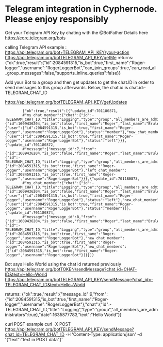 # Telegram integration in Cyphernode.  Please enjoy responsibly

Get your Telegram API Key by chating with the @BotFather
Details here https://core.telegram.org/bots

calling Telegram API
  example :
   https://api.telegram.org/bot+TELEGRAM_API_KEY/your-action 
   https://api.telegram.org/botTELEGRAM_API_KEY/getMe
 returns:
   {"ok":true,"result":{"id":2084591315,"is_bot":true,"first_name":"Roger-logger","username":"RogerLoggerBot","can_join_groups":true,"can_read_all_group_messages":false,"supports_inline_queries":false}}

  Add your Bot to a group and then get updates to get the chat.ID in order to send messages to this group afterwards.
  Below, the chat.id is chat.id:-TELEGRAM_CHAT_ID

 https://api.telegram.org/botTELEGRAM_API_KEY/getUpdates

            {"ok":true,"result":[{"update_id":701180871,
            #"my_chat_member":{"chat":{"id":-TELEGRAM_CHAT_ID,"title":"Logging","type":"group","all_members_are_administrators":false},"from":{"id":1609436204,"is_bot":false,"first_name":"Roger","last_name":"Brulotte","username":"RogerBrulotte","language_code":"en"},"date":1635877254,"old_chat_member":{"user":{"id":2084591315,"is_bot":true,"first_name":"Roger-logger","username":"RogerLoggerBot"},"status":"member"},"new_chat_member":{"user":{"id":2084591315,"is_bot":true,"first_name":"Roger-logger","username":"RogerLoggerBot"},"status":"left"}}},{"update_id":701180872,
            #"message":{"message_id":7,"from":{"id":1609436204,"is_bot":false,"first_name":"Roger","last_name":"Brulotte","username":"RogerBrulotte","language_code":"en"},"chat":{"id":-TELEGRAM_CHAT_ID,"title":"Logging","type":"group","all_members_are_administrators":true},"date":1635877254,"left_chat_participant":{"id":2084591315,"is_bot":true,"first_name":"Roger-logger","username":"RogerLoggerBot"},"left_chat_member":{"id":2084591315,"is_bot":true,"first_name":"Roger-logger","username":"RogerLoggerBot"}}},{"update_id":701180873,
            #"my_chat_member":{"chat":{"id":-TELEGRAM_CHAT_ID,"title":"Logging","type":"group","all_members_are_administrators":true},"from":{"id":1609436204,"is_bot":false,"first_name":"Roger","last_name":"Brulotte","username":"RogerBrulotte","language_code":"en"},"date":1635877290,"old_chat_member":{"user":{"id":2084591315,"is_bot":true,"first_name":"Roger-logger","username":"RogerLoggerBot"},"status":"left"},"new_chat_member":{"user":{"id":2084591315,"is_bot":true,"first_name":"Roger-logger","username":"RogerLoggerBot"},"status":"member"}}},{"update_id":701180874,
            #"message":{"message_id":8,"from":{"id":1609436204,"is_bot":false,"first_name":"Roger","last_name":"Brulotte","username":"RogerBrulotte","language_code":"en"},"chat":{"id":-TELEGRAM_CHAT_ID,"title":"Logging","type":"group","all_members_are_administrators":true},"date":1635877290,"new_chat_participant":{"id":2084591315,"is_bot":true,"first_name":"Roger-logger","username":"RogerLoggerBot"},"new_chat_member":{"id":2084591315,"is_bot":true,"first_name":"Roger-logger","username":"RogerLoggerBot"},"new_chat_members":[{"id":2084591315,"is_bot":true,"first_name":"Roger-logger","username":"RogerLoggerBot"}]}}]}

Bot says Hello World using the chat id returned previously
 https://api.telegram.org/botTOKEN/sendMessage?chat_id=CHAT-ID&text=Hello+World
 https://api.telegram.org/botTELEGRAM_API_KEY/sendMessage?chat_id=-TELEGRAM_CHAT_ID&text=Hello+World

 returns:
            {"ok":true,"result":{"message_id":9,"from":{"id":2084591315,"is_bot":true,"first_name":"Roger-logger","username":"RogerLoggerBot"},"chat":{"id":-TELEGRAM_CHAT_ID,"title":"Logging","type":"group","all_members_are_administrators":true},"date":1635877783,"text":"Hello World"}} 
            


curl POST example
 curl -X POST https://api.telegram.org/botTELEGRAM_API_KEY/sendMessage?chat_id=TELEGRAM_CHAT_ID -H 'Content-Type: application/json' -d '{"text":"text in POST data"}'
